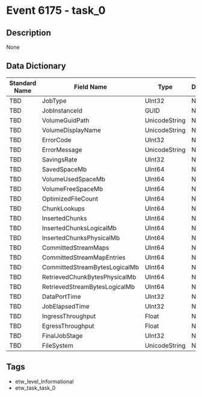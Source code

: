 # Event 6175 - task_0

## Description
None

## Data Dictionary
|Standard Name|Field Name|Type|Description|Sample Value|
|---|---|---|---|---|
|TBD|JobType|UInt32|None|`None`|
|TBD|JobInstanceId|GUID|None|`None`|
|TBD|VolumeGuidPath|UnicodeString|None|`None`|
|TBD|VolumeDisplayName|UnicodeString|None|`None`|
|TBD|ErrorCode|UInt32|None|`None`|
|TBD|ErrorMessage|UnicodeString|None|`None`|
|TBD|SavingsRate|UInt32|None|`None`|
|TBD|SavedSpaceMb|UInt64|None|`None`|
|TBD|VolumeUsedSpaceMb|UInt64|None|`None`|
|TBD|VolumeFreeSpaceMb|UInt64|None|`None`|
|TBD|OptimizedFileCount|UInt64|None|`None`|
|TBD|ChunkLookups|UInt64|None|`None`|
|TBD|InsertedChunks|UInt64|None|`None`|
|TBD|InsertedChunksLogicalMb|UInt64|None|`None`|
|TBD|InsertedChunksPhysicalMb|UInt64|None|`None`|
|TBD|CommittedStreamMaps|UInt64|None|`None`|
|TBD|CommittedStreamMapEntries|UInt64|None|`None`|
|TBD|CommittedStreamBytesLogicalMb|UInt64|None|`None`|
|TBD|RetrievedChunkBytesPhysicalMb|UInt64|None|`None`|
|TBD|RetrievedStreamBytesLogicalMb|UInt64|None|`None`|
|TBD|DataPortTime|UInt32|None|`None`|
|TBD|JobElapsedTime|UInt32|None|`None`|
|TBD|IngressThroughput|Float|None|`None`|
|TBD|EgressThroughput|Float|None|`None`|
|TBD|FinalJobStage|UInt32|None|`None`|
|TBD|FileSystem|UnicodeString|None|`None`|

## Tags
* etw_level_Informational
* etw_task_task_0